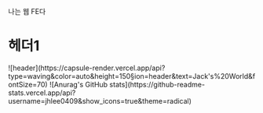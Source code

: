 나는 웹 FE다
<h1>헤더1</h1>
![header](https://capsule-render.vercel.app/api?type=waving&color=auto&height=150&section=header&text=Jack's%20World&fontSize=70)
![Anurag's GitHub stats](https://github-readme-stats.vercel.app/api?username=jhlee0409&show_icons=true&theme=radical)

